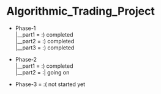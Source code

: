 # Algorithmic_Trading_Project   
   
* Phase-1    
        |__part1 = :) completed  
        |__part2 = :) completed   
        |__part3 = :) completed  
  
* Phase-2     
        |__part1 = :) completed  
        |__part2 = :| going on  
  
* Phase-3 = :( not started yet   


